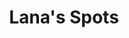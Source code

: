 ---
title: Lana's Spots
writer: Written by Jill Daves
price: $6.99
description_markdown: A young leopard learns to thank God for how she was made.
image: 'http://sitesforchurch.s3.amazonaws.com/lanasspots.png'
sendowl_link: 'https://sowl.co/dPaRE'
---